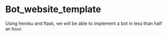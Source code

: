 # Bot_website_template
Using heroku and flask, we will be able to implement a bot in less than half an hour.
